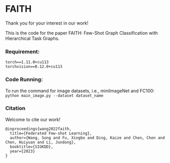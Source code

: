 # FAITH
Thank you for your interest in our work! </br>

This is the code for the paper FAITH: Few-Shot Graph Classification with Hierarchical Task Graphs.


### Requirement:
```
torch==1.11.0+cu113
torchvision==0.12.0+cu113  
```


### Code Running:


To run the command for image datasets, i.e., miniImageNet and FC100:  
`python main_image.py --dataset dataset_name`


### Citation
Welcome to cite our work! </br>
```
@inproceedings{wang2022faith,  
  title={Federated Few-shot Learning},  
  author={Wang, Song and Fu, Xingbo and Ding, Kaize and Chen, Chen and Chen, Huiyuan and Li, Jundong},  
  booktitle={SIGKDD},  
  year={2023}  
}
```
